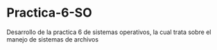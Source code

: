 Practica-6-SO
=============

Desarrollo de la practica 6 de sistemas operativos, la cual trata sobre el manejo de sistemas de archivos
